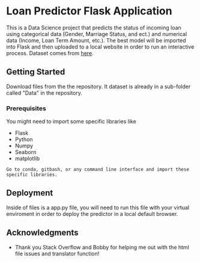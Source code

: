 # Loan Predictor Flask Application

This is a Data Science project that predicts the status of incoming loan using categorical data (Gender, Marriage Status, and ect.) and numerical data 
(Income, Loan Term Amount, etc.). The best model will be imported into Flask and then uploaded to a local website in order to run an interactive process.
Dataset comes from [here](https://www.kaggle.com/leonbora/analytics-vidhya-loan-prediction).

## Getting Started

Download files from the the repository. It dataset is already in a sub-folder called "Data" in the repository. 

### Prerequisites

You might need to import some specific libraries like 
- Flask
- Python
- Numpy
- Seaborn 
- matplotlib

```
Go to conda, gitbash, or any command line interface and import these specific libraries.
```

## Deployment

Inside of files is a app.py file, you will need to run this file with your virtual enviroment in order to deploy the predictor in a local default browser.  

## Acknowledgments

* Thank you Stack Overflow and Bobby for helping me out with the html file issues and translator function!

